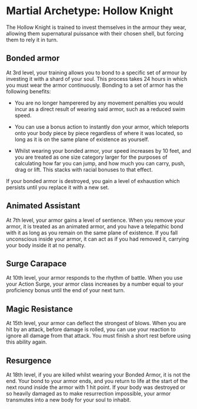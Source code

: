 # Martial Archetype: Hollow Knight
The Hollow Knight is trained to invest themselves in the armour they wear, allowing them supernatural puissance with their chosen shell, but forcing them to rely it in turn.

## Bonded armor
At 3rd level, your training allows you to bond to a specific set of armour by investing it with a shard of your soul. This process takes 24 hours in which you must wear the armor continuously. Bonding to a set of armor has the following benefits:

* You are no longer hamperered by any movement penalties you would incur as a direct result of wearing said armor, such as a reduced swim speed.

* You can use a bonus action to instantly don your armor, which teleports onto your body piece by piece regardless of where it was located, so long as it is on the same plane of existence as yourself.

* Whilst wearing your bonded armor, your speed increases by 10 feet, and you are treated as one size category larger for the purposes of calculating how far you can jump, and how much you can carry, push, drag or lift. This stacks with racial bonuses to that effect.

If your bonded armor is destroyed, you gain a level of exhaustion which persists until you replace it with a new set.

## Animated Assistant
At 7th level, your armor gains a level of sentience. When you remove your armor, it is treated as an animated armor, and you have a telepathic bond with it as long as you remain on the same plane of existence. If you fall unconscious inside your armor, it can act as if you had removed it, carrying your body inside it at no penalty.

## Surge Carapace
At 10th level, your armor responds to the rhythm of battle. When you use your Action Surge, your armor class increases by a number equal to your proficiency bonus until the end of your next turn.

## Magic Resistance
At 15th level, your armor can deflect the strongest of blows. When you are hit by an attack, before damage is rolled, you can use your reaction to ignore all damage from that attack. You must finish a short rest before using this ability again.

## Resurgence
At 18th level, if you are killed whilst wearing your Bonded Armor, it is not the end. Your bond to your armor ends, and you return to life at the start of the next round inside the armor with 1 hit point. If your body was destroyed or so heavily damaged as to make resurrection impossible, your armor transmutes into a new body for your soul to inhabit.

